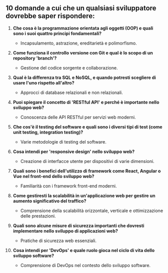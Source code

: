 ## 10 domande a cui che un qualsiasi sviluppatore dovrebbe saper rispondere:


1. **Che cosa è la programmazione orientata agli oggetti (OOP) e quali sono i suoi quattro principi fondamentali?**
   - Incapsulamento, astrazione, ereditarietà e polimorfismo.

2. **Come funziona il controllo versione con Git e qual è lo scopo di un repository 'branch'?**
   - Gestione del codice sorgente e collaborazione.

3. **Qual è la differenza tra SQL e NoSQL, e quando potresti scegliere di usare l'uno rispetto all'altro?**
   - Approcci di database relazionali e non relazionali.

4. **Puoi spiegare il concetto di 'RESTful API' e perché è importante nello sviluppo web?**
   - Conoscenza delle API RESTful per servizi web moderni.

5. **Che cos'è il testing del software e quali sono i diversi tipi di test (come unit testing, integration testing)?**
   - Varie metodologie di testing del software.

6. **Cosa intendi per 'responsive design' nello sviluppo web?**
   - Creazione di interfacce utente per dispositivi di varie dimensioni.

7. **Quali sono i benefici dell'utilizzo di framework come React, Angular o Vue nel front-end dello sviluppo web?**
   - Familiarità con i framework front-end moderni.

8. **Come gestiresti la scalabilità in un'applicazione web per gestire un aumento significativo del traffico?**
   - Comprensione della scalabilità orizzontale, verticale e ottimizzazione delle prestazioni.

9. **Quali sono alcune misure di sicurezza importanti che dovresti implementare nello sviluppo di applicazioni web?**
   - Pratiche di sicurezza web essenziali.

10. **Cosa intendi per 'DevOps' e quale ruolo gioca nel ciclo di vita dello sviluppo software?**
    - Comprensione di DevOps nel contesto dello sviluppo software.
